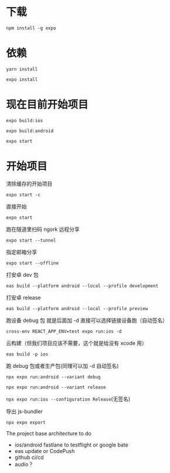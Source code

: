 # 下载

`npm install -g expo`

# 依赖

`yarn install`

`expo install`

# 现在目前开始项目

`expo build:ios`

`expo build:android`

`expo start`

# 开始项目

清除缓存的开始项目

`expo start -c`

直接开始

`expo start`

跑在隧道里扫码 ngork 远程分享

`expo start --tunnel`

指定邮箱分享

`expo start --offline`

打安卓 dev 包

`eas build --platform android --local --profile development`

打安卓 release

`eas build --platform android --local --profile preview`

跑设备 debug 包 就是后面加 -d 直接可以选择链接设备跑（自动签名）

`cross-env REACT_APP_ENV=test expo run:ios -d`

云构建（但我们项目应该不需要，这个就是给没有 xcode 用）

`eas build -p ios`

跑 debug 包或者生产包(同理可以加 -d 自动签名)

`npx expo run:android --variant debug`

`npx expo run:android --variant release`

`npx expo run:ios --configuration Release`(无签名)

导出 js-bundler

`npx expo export`

The project base architecture to do

- ios/android fastlane to testflight or google bate
- eas update or CodePush
- github ci/cd
- audio？
